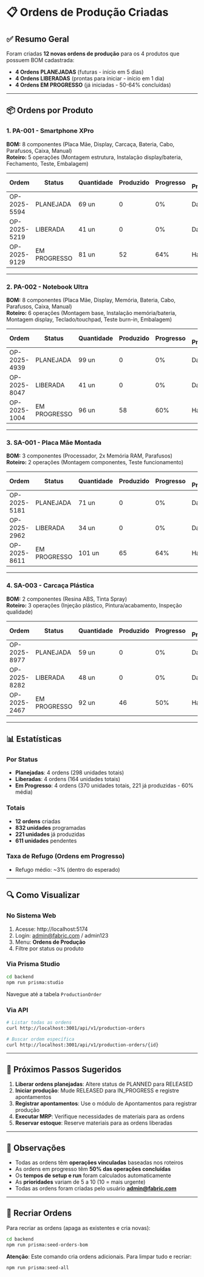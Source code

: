 # 📋 Ordens de Produção Criadas

## ✅ Resumo Geral

Foram criadas **12 novas ordens de produção** para os 4 produtos que possuem BOM cadastrada:

- **4 Ordens PLANEJADAS** (futuras - início em 5 dias)
- **4 Ordens LIBERADAS** (prontas para iniciar - início em 1 dia)
- **4 Ordens EM PROGRESSO** (já iniciadas - 50-64% concluídas)

---

## 📦 Ordens por Produto

### 1. PA-001 - Smartphone XPro

**BOM:** 8 componentes (Placa Mãe, Display, Carcaça, Bateria, Cabo, Parafusos, Caixa, Manual)  
**Roteiro:** 5 operações (Montagem estrutura, Instalação display/bateria, Fechamento, Teste, Embalagem)

| Ordem | Status | Quantidade | Produzido | Progresso | Início Programado |
|-------|--------|------------|-----------|-----------|-------------------|
| OP-2025-5594 | PLANEJADA | 69 un | 0 | 0% | Daqui 5 dias |
| OP-2025-5219 | LIBERADA | 41 un | 0 | 0% | Daqui 1 dia |
| OP-2025-9129 | EM PROGRESSO | 81 un | 52 | 64% | Há 2 dias |

---

### 2. PA-002 - Notebook Ultra

**BOM:** 8 componentes (Placa Mãe, Display, Memória, Bateria, Cabo, Parafusos, Caixa, Manual)  
**Roteiro:** 6 operações (Montagem base, Instalação memória/bateria, Montagem display, Teclado/touchpad, Teste burn-in, Embalagem)

| Ordem | Status | Quantidade | Produzido | Progresso | Início Programado |
|-------|--------|------------|-----------|-----------|-------------------|
| OP-2025-4939 | PLANEJADA | 99 un | 0 | 0% | Daqui 5 dias |
| OP-2025-8047 | LIBERADA | 41 un | 0 | 0% | Daqui 1 dia |
| OP-2025-1004 | EM PROGRESSO | 96 un | 58 | 60% | Há 2 dias |

---

### 3. SA-001 - Placa Mãe Montada

**BOM:** 3 componentes (Processador, 2x Memória RAM, Parafusos)  
**Roteiro:** 2 operações (Montagem componentes, Teste funcionamento)

| Ordem | Status | Quantidade | Produzido | Progresso | Início Programado |
|-------|--------|------------|-----------|-----------|-------------------|
| OP-2025-5181 | PLANEJADA | 71 un | 0 | 0% | Daqui 5 dias |
| OP-2025-2962 | LIBERADA | 34 un | 0 | 0% | Daqui 1 dia |
| OP-2025-8611 | EM PROGRESSO | 101 un | 65 | 64% | Há 2 dias |

---

### 4. SA-003 - Carcaça Plástica

**BOM:** 2 componentes (Resina ABS, Tinta Spray)  
**Roteiro:** 3 operações (Injeção plástico, Pintura/acabamento, Inspeção qualidade)

| Ordem | Status | Quantidade | Produzido | Progresso | Início Programado |
|-------|--------|------------|-----------|-----------|-------------------|
| OP-2025-8977 | PLANEJADA | 59 un | 0 | 0% | Daqui 5 dias |
| OP-2025-8282 | LIBERADA | 48 un | 0 | 0% | Daqui 1 dia |
| OP-2025-2467 | EM PROGRESSO | 92 un | 46 | 50% | Há 2 dias |

---

## 📊 Estatísticas

### Por Status
- **Planejadas**: 4 ordens (298 unidades totais)
- **Liberadas**: 4 ordens (164 unidades totais)
- **Em Progresso**: 4 ordens (370 unidades totais, 221 já produzidas - 60% média)

### Totais
- **12 ordens** criadas
- **832 unidades** programadas
- **221 unidades** já produzidas
- **611 unidades** pendentes

### Taxa de Refugo (Ordens em Progresso)
- Refugo médio: ~3% (dentro do esperado)

---

## 🔍 Como Visualizar

### No Sistema Web
1. Acesse: http://localhost:5174
2. Login: admin@fabric.com / admin123
3. Menu: **Ordens de Produção**
4. Filtre por status ou produto

### Via Prisma Studio
```bash
cd backend
npm run prisma:studio
```
Navegue até a tabela `ProductionOrder`

### Via API
```bash
# Listar todas as ordens
curl http://localhost:3001/api/v1/production-orders

# Buscar ordem específica
curl http://localhost:3001/api/v1/production-orders/{id}
```

---

## 🎯 Próximos Passos Sugeridos

1. **Liberar ordens planejadas**: Altere status de PLANNED para RELEASED
2. **Iniciar produção**: Mude RELEASED para IN_PROGRESS e registre apontamentos
3. **Registrar apontamentos**: Use o módulo de Apontamentos para registrar produção
4. **Executar MRP**: Verifique necessidades de materiais para as ordens
5. **Reservar estoque**: Reserve materiais para as ordens liberadas

---

## 📝 Observações

- Todas as ordens têm **operações vinculadas** baseadas nos roteiros
- As ordens em progresso têm **50% das operações concluídas**
- Os **tempos de setup e run** foram calculados automaticamente
- As **prioridades** variam de 5 a 10 (10 = mais urgente)
- Todas as ordens foram criadas pelo usuário **admin@fabric.com**

---

## 🔄 Recriar Ordens

Para recriar as ordens (apaga as existentes e cria novas):

```bash
cd backend
npm run prisma:seed-orders-bom
```

**Atenção**: Este comando cria ordens adicionais. Para limpar tudo e recriar:

```bash
npm run prisma:seed-all
```
